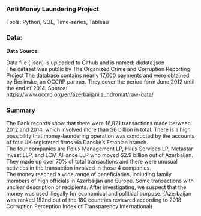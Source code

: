 ### Anti Money Laundering Project
Tools: Python, SQL, Time-series, Tableau
### Data:
**Data Source**:

Data file (.json) is uploaded to Github and is named: dkdata.json <br>
The dataset was public by The Organized Crime and Corruption Reporting Project
The database contains nearly 17,000 payments and were obtained by Berlinske, an OCCRP partner.
They cover the period form June 2012 until the end of 2014.
Source: https://www.occrp.org/en/azerbaijanilaundromat/raw-data/

### Summary

The Bank records show that there were 16,821 transactions made between 2012 and 2014,  which involved more than $6 billion in total. There is a high possibility that money-laundering operation was conducted by the accounts of four UK-registered firms via Danske’s Estonian branch.<br>
The four companies are Polux Management LP, Hilux Services LP, Metastar Invest LLP, and LCM Alliance LLP who moved $2.9 billion out of Azerbaijan. They made up over 70% of total transactions and there were unusual activities in the transaction involved in those 4 companies.  <br>
The money reached a wide range of beneficiaries, including family members of high officials in Azerbaijan and Europe. Some transactions with unclear description or recipients. After investigating, we suspect that the money was used illegally for economical and political purpose. (Azerbaijan was ranked 152nd out of  the 180 countries reviewed according to 2018 Corruption Perception Index of Transparency International)
<br>
